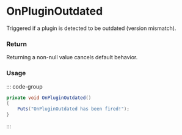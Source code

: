 # OnPluginOutdated
<Badge type="info" text="Plugin"/><Badge type="danger" text="Carbon Compatible"/>
Triggered if a plugin is detected to be outdated (version mismatch).

### Return
Returning a non-null value cancels default behavior.

### Usage
::: code-group
```csharp [Example]
private void OnPluginOutdated()
{
	Puts("OnPluginOutdated has been fired!");
}
```
:::
